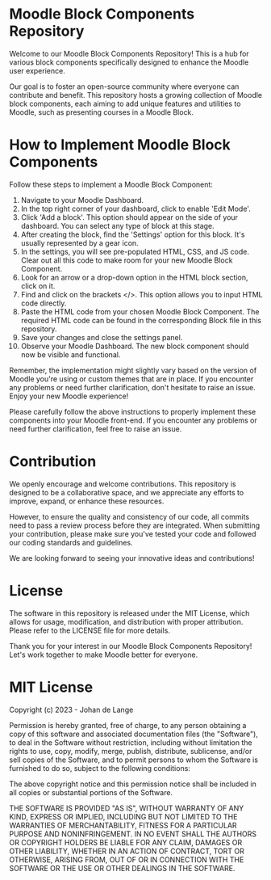 # Moodle Block Components Repository
Welcome to our Moodle Block Components Repository! This is a hub for various block components specifically designed to enhance the Moodle user experience.

Our goal is to foster an open-source community where everyone can contribute and benefit. This repository hosts a growing collection of Moodle block components, each aiming to add unique features and utilities to Moodle, such as presenting courses in a Moodle Block.

# How to Implement Moodle Block Components
Follow these steps to implement a Moodle Block Component:

1. Navigate to your Moodle Dashboard.
2. In the top right corner of your dashboard, click to enable 'Edit Mode'.
3. Click 'Add a block'. This option should appear on the side of your dashboard. You can select any type of block at this stage.
4. After creating the block, find the 'Settings' option for this block. It's usually represented by a gear icon.
5. In the settings, you will see pre-populated HTML, CSS, and JS code. Clear out all this code to make room for your new Moodle Block Component.
6. Look for an arrow or a drop-down option in the HTML block section, click on it.
7. Find and click on the brackets </>. This option allows you to input HTML code directly.
8. Paste the HTML code from your chosen Moodle Block Component. The required HTML code can be found in the corresponding Block file in this repository.
9. Save your changes and close the settings panel.
10. Observe your Moodle Dashboard. The new block component should now be visible and functional.

Remember, the implementation might slightly vary based on the version of Moodle you're using or custom themes that are in place. If you encounter any problems or need further clarification, don't hesitate to raise an issue. Enjoy your new Moodle experience!

Please carefully follow the above instructions to properly implement these components into your Moodle front-end. If you encounter any problems or need further clarification, feel free to raise an issue.

# Contribution
We openly encourage and welcome contributions. This repository is designed to be a collaborative space, and we appreciate any efforts to improve, expand, or enhance these resources.

However, to ensure the quality and consistency of our code, all commits need to pass a review process before they are integrated. When submitting your contribution, please make sure you've tested your code and followed our coding standards and guidelines.

We are looking forward to seeing your innovative ideas and contributions!

# License
The software in this repository is released under the MIT License, which allows for usage, modification, and distribution with proper attribution. Please refer to the LICENSE file for more details.

Thank you for your interest in our Moodle Block Components Repository! Let's work together to make Moodle better for everyone.

# MIT License

Copyright (c) 2023 - Johan de Lange

Permission is hereby granted, free of charge, to any person obtaining a copy
of this software and associated documentation files (the "Software"), to deal
in the Software without restriction, including without limitation the rights
to use, copy, modify, merge, publish, distribute, sublicense, and/or sell
copies of the Software, and to permit persons to whom the Software is
furnished to do so, subject to the following conditions:

The above copyright notice and this permission notice shall be included in all
copies or substantial portions of the Software.

THE SOFTWARE IS PROVIDED "AS IS", WITHOUT WARRANTY OF ANY KIND, EXPRESS OR
IMPLIED, INCLUDING BUT NOT LIMITED TO THE WARRANTIES OF MERCHANTABILITY,
FITNESS FOR A PARTICULAR PURPOSE AND NONINFRINGEMENT. IN NO EVENT SHALL THE
AUTHORS OR COPYRIGHT HOLDERS BE LIABLE FOR ANY CLAIM, DAMAGES OR OTHER
LIABILITY, WHETHER IN AN ACTION OF CONTRACT, TORT OR OTHERWISE, ARISING FROM,
OUT OF OR IN CONNECTION WITH THE SOFTWARE OR THE USE OR OTHER DEALINGS IN THE
SOFTWARE.

